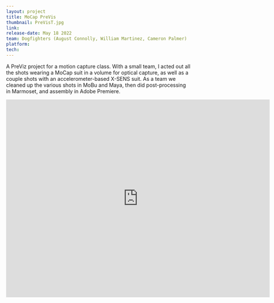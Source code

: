 ```yaml
---
layout: project
title: MoCap PreVis
thumbnail: PreVisT.jpg
link:
release-date: May 18 2022
team: Dogfighters (August Connolly, William Martinez, Cameron Palmer)
platform:
tech:
---
```


A PreViz project for a motion capture class. With a small team, I acted out all the shots wearing a MoCap suit in a volume for optical capture, as well as a couple shots with an accelerometer-based X-SENS suit. As a team we cleaned up the various shots in MoBu and Maya, then did post-processing in Marmoset, and assembly in Adobe Premiere.

<iframe width="720" height="540" src="https://www.youtube.com/embed/RYmmxbLpTy8" frameborder="0" allowfullscreen="1" > </iframe>
